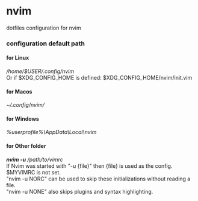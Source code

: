 # nvim
dotfiles configuration for nvim   

### configuration default path    
#### for Linux   
*/home/$USER/.config/nvim*   
Or if $XDG_CONFIG_HOME is defined: $XDG_CONFIG_HOME/nvim/init.vim       
#### for Macos   
*~/.config/nvim/*    
#### for Windows   
*%userprofile%\AppData\Local\nvim*   
#### for Other folder
***nvim -u*** */path/to/vimrc*   
If Nvim was started with "-u {file}" then {file} is used as the config. $MYVIMRC is not set.   
"nvim -u NORC" can be used to skip these initializations without reading a file.  
"nvim -u NONE" also skips plugins and syntax highlighting.   
